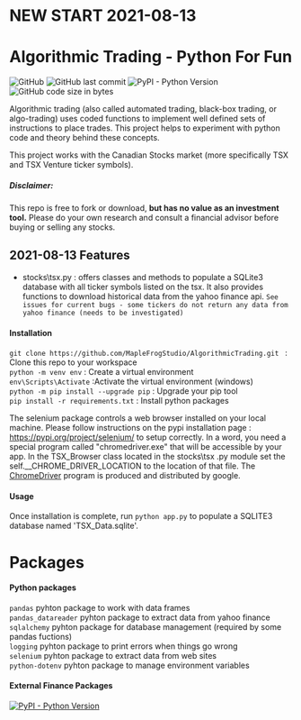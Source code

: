 # NEW START 2021-08-13    
# Algorithmic Trading - Python For Fun 

![GitHub](https://img.shields.io/github/license/MapleFrogStudio/AlgorithmicTrading?style=plastic)
![GitHub last commit](https://img.shields.io/github/last-commit/MapleFrogStudio/AlgorithmicTrading?style=plastic)
![PyPI - Python Version](https://img.shields.io/badge/python-3.4%2B-blue?color=blue&style=plastic)
![GitHub code size in bytes](https://img.shields.io/github/languages/code-size/MapleFrogStudio/AlgorithmicTrading?logo=github&style=plastic)  
  
  
Algorithmic trading (also called automated trading, black-box trading, or algo-trading) uses coded functions to implement well defined sets of instructions to place trades. This project helps to experiment with python code and theory behind these concepts.  

This project works with the Canadian Stocks market (more specifically TSX and TSX Venture ticker symbols).

##### Disclaimer:
This repo is free to fork or download, **but has no value as an investment tool.** 
Please do your own research and consult a financial advisor before buying or selling any stocks.

## 2021-08-13 Features
- stocks\tsx.py : offers classes and methods to populate a SQLite3 database with all ticker symbols listed on the tsx. It also provides functions to download historical data from the yahoo finance api.
` See issues for current bugs - some tickers do not return any data from yahoo finance (needs to be investigated) `  
 

#### Installation
`git clone https://github.com/MapleFrogStudio/AlgorithmicTrading.git ` : Clone this repo to your workspace  
` python -m venv env ` : Create a virtual environment  
` env\Scripts\Activate ` :Activate the virtual environment (windows)  
` python -m pip install --upgrade pip ` : Upgrade your pip tool  
` pip install -r requirements.txt ` : Install python packages  

The selenium package controls a web browser installed on your local machine. Please follow instructions on the pypi installation page : https://pypi.org/project/selenium/ to setup correctly. In a word, you need a special program called "chromedriver.exe" that will be accessible by your app. In the TSX_Browser class located in the stocks\tsx .py module set the self.__CHROME_DRIVER_LOCATION to the location of that file. The [ChromeDriver](https://sites.google.com/a/chromium.org/chromedriver/downloads) program is produced and distributed by google.

#### Usage
Once installation is complete, run ` python app.py ` to populate a SQLITE3 database named 'TSX_Data.sqlite'. 

# Packages
#### Python packages
` pandas ` pyhton package to work with data frames  
` pandas_datareader ` pyhton package to extract data from yahoo finance  
` sqlalchemy ` pyhton package for database management (required by some pandas fuctions)  
` logging ` pyhton package to print errors when things go wrong  
` selenium ` pyhton package to extract data from web sites  
` python-dotenv ` pyhton package to manage environment variables     

#### External Finance Packages
[![PyPI - Python Version](https://img.shields.io/pypi/pyversions/pandas-datareader?label=pandas-datareader&logo=pypi&style=plastic)](https://pypi.org/project/pandas-datareader/)  



